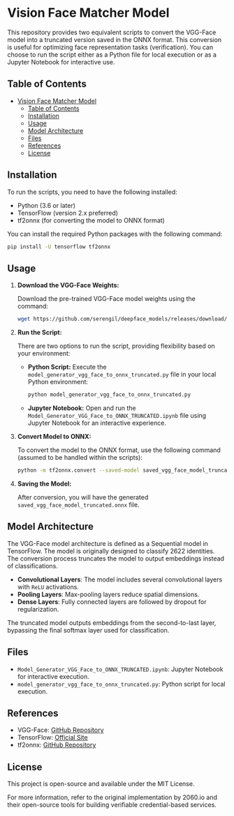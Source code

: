 # Vision Face Matcher Model

This repository provides two equivalent scripts to convert the VGG-Face model into a truncated version saved in the ONNX format. This conversion is useful for optimizing face representation tasks (verification). You can choose to run the script either as a Python file for local execution or as a Jupyter Notebook for interactive use.

## Table of Contents

- [Vision Face Matcher Model](#vision-face-matcher-model)
  - [Table of Contents](#table-of-contents)
  - [Installation](#installation)
  - [Usage](#usage)
  - [Model Architecture](#model-architecture)
  - [Files](#files)
  - [References](#references)
  - [License](#license)

## Installation

To run the scripts, you need to have the following installed:

- Python (3.6 or later)
- TensorFlow (version 2.x preferred)
- tf2onnx (for converting the model to ONNX format)

You can install the required Python packages with the following command:

```bash
pip install -U tensorflow tf2onnx
```

## Usage

1. **Download the VGG-Face Weights:**

    Download the pre-trained VGG-Face model weights using the command:

    ```bash
    wget https://github.com/serengil/deepface_models/releases/download/v1.0/vgg_face_weights.h5
    ```

2. **Run the Script:**

    There are two options to run the script, providing flexibility based on your environment:

    - **Python Script:**
        Execute the `model_generator_vgg_face_to_onnx_truncated.py` file in your local Python environment:

        ```bash
        python model_generator_vgg_face_to_onnx_truncated.py
        ```

    - **Jupyter Notebook:**
        Open and run the `Model_Generator_VGG_Face_to_ONNX_TRUNCATED.ipynb` file using Jupyter Notebook for an interactive experience.

3. **Convert Model to ONNX:**

    To convert the model to the ONNX format, use the following command (assumed to be handled within the scripts):

    ```bash
    python -m tf2onnx.convert --saved-model saved_vgg_face_model_truncated --output saved_vgg_face_model_truncated.onnx --opset 13
    ```

4. **Saving the Model:**

    After conversion, you will have the generated `saved_vgg_face_model_truncated.onnx` file.

## Model Architecture

The VGG-Face model architecture is defined as a Sequential model in TensorFlow. The model is originally designed to classify 2622 identities. The conversion process truncates the model to output embeddings instead of classifications.

- **Convolutional Layers**: The model includes several convolutional layers with `ReLU` activations.
- **Pooling Layers**: Max-pooling layers reduce spatial dimensions.
- **Dense Layers**: Fully connected layers are followed by dropout for regularization.

The truncated model outputs embeddings from the second-to-last layer, bypassing the final softmax layer used for classification.

## Files

- `Model_Generator_VGG_Face_to_ONNX_TRUNCATED.ipynb`: Jupyter Notebook for interactive execution.
- `model_generator_vgg_face_to_onnx_truncated.py`: Python script for local execution.

## References

- VGG-Face: [GitHub Repository](https://github.com/serengil/deepface)
- TensorFlow: [Official Site](https://www.tensorflow.org/)
- tf2onnx: [GitHub Repository](https://github.com/onnx/tensorflow-onnx)

## License

This project is open-source and available under the MIT License.

For more information, refer to the original implementation by 2060.io and their open-source tools for building verifiable credential-based services.
